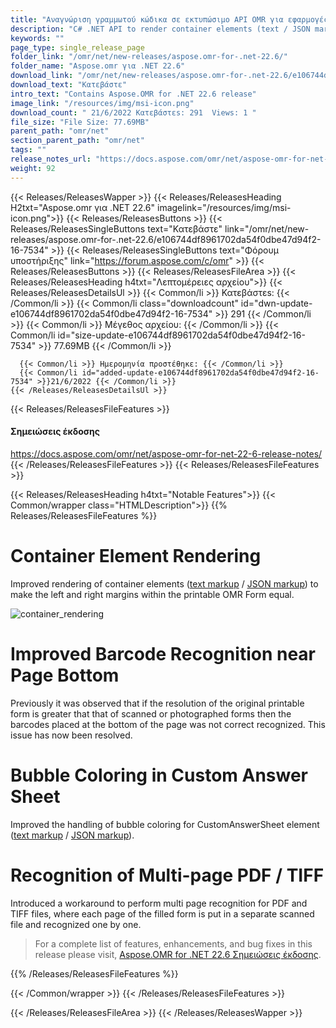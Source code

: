 ```yaml
---
title: "Αναγνώριση γραμμωτού κώδικα σε εκτυπώσιμο API OMR για εφαρμογές C# ASP.NET"
description: "C# .NET API to render container elements (text / JSON markup), improved barcode recognition near page footer, multi-page OMR recognition in PDF / TIFF files."
keywords: ""
page_type: single_release_page
folder_link: "/omr/net/new-releases/aspose.omr-for-.net-22.6/"
folder_name: "Aspose.omr για .NET 22.6"
download_link: "/omr/net/new-releases/aspose.omr-for-.net-22.6/e106744df8961702da54f0dbe47d94f2-16-7534"
download_text: "Κατεβάστε"
intro_text: "Contains Aspose.OMR for .NET 22.6 release"
image_link: "/resources/img/msi-icon.png"
download_count: " 21/6/2022 Κατεβάστεs: 291  Views: 1 "
file_size: "File Size: 77.69MB"
parent_path: "omr/net"
section_parent_path: "omr/net"
tags: ""
release_notes_url: "https://docs.aspose.com/omr/net/aspose-omr-for-net-22-6-release-notes/"
weight: 92
---
```


{{< Releases/ReleasesWapper >}}
{{< Releases/ReleasesHeading H2txt="Aspose.omr για .NET 22.6" imagelink="/resources/img/msi-icon.png">}}
{{< Releases/ReleasesButtons >}}
{{< Releases/ReleasesSingleButtons text="Κατεβάστε" link="/omr/net/new-releases/aspose.omr-for-.net-22.6/e106744df8961702da54f0dbe47d94f2-16-7534" >}}
{{< Releases/ReleasesSingleButtons text="Φόρουμ υποστήριξης" link="https://forum.aspose.com/c/omr" >}}
{{< Releases/ReleasesButtons >}}
{{< Releases/ReleasesFileArea >}}
{{< Releases/ReleasesHeading h4txt="Λεπτομέρειες αρχείου">}}
{{< Releases/ReleasesDetailsUl >}}
{{< Common/li >}} Κατεβάστεs: {{< /Common/li >}}
{{< Common/li class="downloadcount" id="dwn-update-e106744df8961702da54f0dbe47d94f2-16-7534" >}} 291 {{< /Common/li >}}
{{< Common/li >}} Μέγεθος αρχείου: {{< /Common/li >}}
{{< Common/li id="size-update-e106744df8961702da54f0dbe47d94f2-16-7534" >}} 77.69MB {{< /Common/li >}}

      {{< Common/li >}} Ημερομηνία προστέθηκε: {{< /Common/li >}}
      {{< Common/li id="added-update-e106744df8961702da54f0dbe47d94f2-16-7534" >}}21/6/2022 {{< /Common/li >}}
    {{< /Releases/ReleasesDetailsUl >}}

{{< Releases/ReleasesFileFeatures >}}
<h4>Σημειώσεις έκδοσης</h4><div><a href='https://docs.aspose.com/omr/net/aspose-omr-for-net-22-6-release-notes/'>https://docs.aspose.com/omr/net/aspose-omr-for-net-22-6-release-notes/</a></div>
{{< /Releases/ReleasesFileFeatures >}}
{{< Releases/ReleasesFileFeatures >}}

{{< Releases/ReleasesHeading h4txt="Notable Features">}}
{{< Common/wrapper class="HTMLDescription">}}
{{% Releases/ReleasesFileFeatures %}}

# Container Element Rendering

Improved rendering of container elements ([text markup](https://docs.aspose.com/omr/net/txt-markup/container/) / [JSON markup](https://docs.aspose.com/omr/net/json-markup/container/)) to make the left and right margins within the printable OMR Form equal.

![container_rendering](https://docs.aspose.com/omr/net/aspose-omr-for-net-22-6-release-notes/container-margins.png)

# Improved Barcode Recognition near Page Bottom

Previously it was observed that if the resolution of the original printable form is greater that that of scanned or photographed forms then the barcodes placed at the bottom of the page was not correct recognized. This issue has now been resolved.

# Bubble Coloring in Custom Answer Sheet

Improved the handling of bubble coloring for CustomAnswerSheet element ([text markup](https://docs.aspose.com/omr/net/txt-markup/custom_answer_sheet/) / [JSON markup](https://docs.aspose.com/omr/net/json-markup/customanswersheet/)).

# Recognition of Multi-page PDF / TIFF

Introduced a workaround to perform multi page recognition for PDF and TIFF files, where each page of the filled form is put in a separate scanned file and recognized one by one.

> For a complete list of features, enhancements, and bug fixes in this release please visit, [Aspose.OMR for .NET 22.6 Σημειώσεις έκδοσης](https://docs.aspose.com/omr/net/aspose-omr-for-net-22-6-release-notes/).

{{% /Releases/ReleasesFileFeatures %}}

{{< /Common/wrapper >}}
{{< /Releases/ReleasesFileFeatures >}}

{{< /Releases/ReleasesFileArea >}}
{{< /Releases/ReleasesWapper >}}
